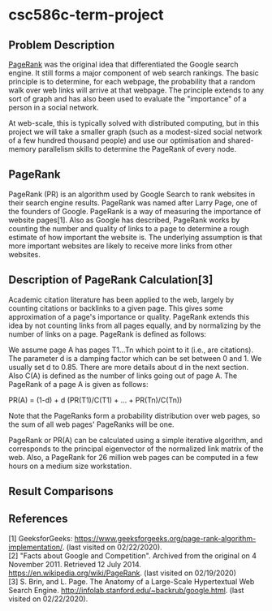 # csc586c-term-project

## Problem Description

[PageRank](https://en.wikipedia.org/wiki/PageRank) was the original idea that differentiated the Google search engine. It still forms a major component of web search rankings. The basic principle is to determine, for each webpage, the probability that a random walk over web links will arrive at that webpage. The principle extends to any sort of graph and has also been used to evaluate the "importance" of a person in a social network.

At web-scale, this is typically solved with distributed computing, but in this project we will take a smaller graph (such as a modest-sized social network of a few hundred thousand people) and use our optimisation and shared-memory parallelism skills to determine the PageRank of every node.

## PageRank

PageRank (PR) is an algorithm used by Google Search to rank websites in their search engine results. PageRank was named after Larry Page, one of the founders of Google. PageRank is a way of measuring the importance of website pages[1]. Also as Google has described, PageRank works by counting the number and quality of links to a page to determine a rough estimate of how important the website is. The underlying assumption is that more important websites are likely to receive more links from other websites.

## Description of PageRank Calculation[3]

Academic citation literature has been applied to the web, largely by counting citations or backlinks to a given page. This gives some approximation of a page's importance or quality. PageRank extends this idea by not counting links from all pages equally, and by normalizing by the number of links on a page. PageRank is defined as follows:

We assume page A has pages T1...Tn which point to it (i.e., are citations). The parameter d is a damping factor which can be set between 0 and 1. We usually set d to 0.85. There are more details about d in the next section. Also C(A) is defined as the number of links going out of page A. The PageRank of a page A is given as follows:

PR(A) = (1-d) + d (PR(T1)/C(T1) + ... + PR(Tn)/C(Tn))

Note that the PageRanks form a probability distribution over web pages, so the sum of all web pages' PageRanks will be one.

PageRank or PR(A) can be calculated using a simple iterative algorithm, and corresponds to the principal eigenvector of the normalized link matrix of the web. Also, a PageRank for 26 million web pages can be computed in a few hours on a medium size workstation.

## Result Comparisons

## References
[1] GeeksforGeeks: https://www.geeksforgeeks.org/page-rank-algorithm-implementation/. (last visited on 02/22/2020).<br>
[2] "Facts about Google and Competition". Archived from the original on 4 November 2011. Retrieved 12 July 2014. https://en.wikipedia.org/wiki/PageRank. (last visited on 02/19/2020)<br>
[3] S. Brin, and L. Page. The Anatomy of a Large-Scale Hypertextual Web Search Engine. http://infolab.stanford.edu/~backrub/google.html. (last visited on 02/22/2020).<br>